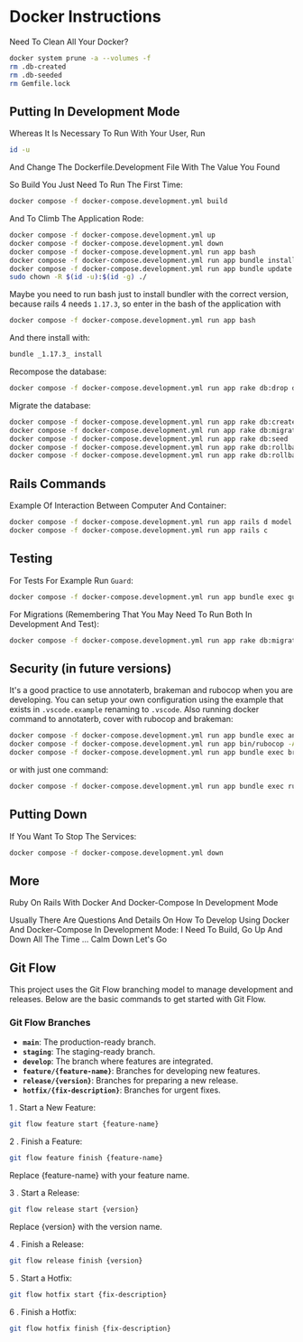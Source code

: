 # Docker Instructions

Need To Clean All Your Docker?

```bash
docker system prune -a --volumes -f
rm .db-created
rm .db-seeded
rm Gemfile.lock
```

## Putting In Development Mode

Whereas It Is Necessary To Run With Your User, Run

```bash
id -u
```

And Change The Dockerfile.Development File With The Value You Found

So Build You Just Need To Run The First Time:

```bash
docker compose -f docker-compose.development.yml build
```

And To Climb The Application Rode:

```bash
docker compose -f docker-compose.development.yml up
docker compose -f docker-compose.development.yml down
docker compose -f docker-compose.development.yml run app bash
docker compose -f docker-compose.development.yml run app bundle install
docker compose -f docker-compose.development.yml run app bundle update
sudo chown -R $(id -u):$(id -g) ./
```

Maybe you need to run bash just to install bundler with the correct version, because rails 4 needs `1.17.3`, so enter in the bash of the application with

```bash
docker compose -f docker-compose.development.yml run app bash
```

And there install with:

```bash
bundle _1.17.3_ install
```

Recompose the database:

```bash
docker compose -f docker-compose.development.yml run app rake db:drop db:create db:migrate db:seed
```

Migrate the database:

```bash
docker compose -f docker-compose.development.yml run app rake db:create
docker compose -f docker-compose.development.yml run app rake db:migrate
docker compose -f docker-compose.development.yml run app rake db:seed
docker compose -f docker-compose.development.yml run app rake db:rollback
docker compose -f docker-compose.development.yml run app rake db:rollback db:migrate
```

## Rails Commands

Example Of Interaction Between Computer And Container:

```bash
docker compose -f docker-compose.development.yml run app rails d model comment
docker compose -f docker-compose.development.yml run app rails c
```

## Testing

For Tests For Example Run `Guard`:

```bash
docker compose -f docker-compose.development.yml run app bundle exec guard
```

For Migrations (Remembering That You May Need To Run Both In Development And Test):

```bash
docker compose -f docker-compose.development.yml run app rake db:migrate
```

## Security (in future versions)

It's a good practice to use annotaterb, brakeman and rubocop when you are developing. You can setup your own configuration using the example that exists in `.vscode.example` renaming to `.vscode`. Also running docker command to annotaterb, cover with rubocop and brakeman:

```bash
docker compose -f docker-compose.development.yml run app bundle exec annotaterb models
docker compose -f docker-compose.development.yml run app bin/rubocop -A
docker compose -f docker-compose.development.yml run app bundle exec brakeman
```

or with just one command:

```bash
docker compose -f docker-compose.development.yml run app bundle exec rubocop -A ; docker compose -f docker-compose.development.yml run app bundle exec brakeman ; docker compose -f docker-compose.development.yml run app bundle exec annotaterb models
```

## Putting Down

If You Want To Stop The Services:

```bash
docker compose -f docker-compose.development.yml down
```

## More

Ruby On Rails With Docker And Docker-Compose In Development Mode

Usually There Are Questions And Details On How To Develop Using Docker And Docker-Compose In Development Mode: I Need To Build, Go Up And Down All The Time ... Calm Down Let's Go

## Git Flow

This project uses the Git Flow branching model to manage development and releases. Below are the basic commands to get started with Git Flow.

### Git Flow Branches

- **`main`**: The production-ready branch.
- **`staging`**: The staging-ready branch.
- **`develop`**: The branch where features are integrated.
- **`feature/{feature-name}`**: Branches for developing new features.
- **`release/{version}`**: Branches for preparing a new release.
- **`hotfix/{fix-description}`**: Branches for urgent fixes.

1 . Start a New Feature:

```bash
git flow feature start {feature-name}
```

2 . Finish a Feature:

```bash
git flow feature finish {feature-name}
```

Replace {feature-name} with your feature name.

3 . Start a Release:

```bash
git flow release start {version}
```

Replace {version} with the version name.

4 . Finish a Release:

```bash
git flow release finish {version}
```

5 . Start a Hotfix:

```bash
git flow hotfix start {fix-description}
```

6 . Finish a Hotfix:

```bash
git flow hotfix finish {fix-description}
```